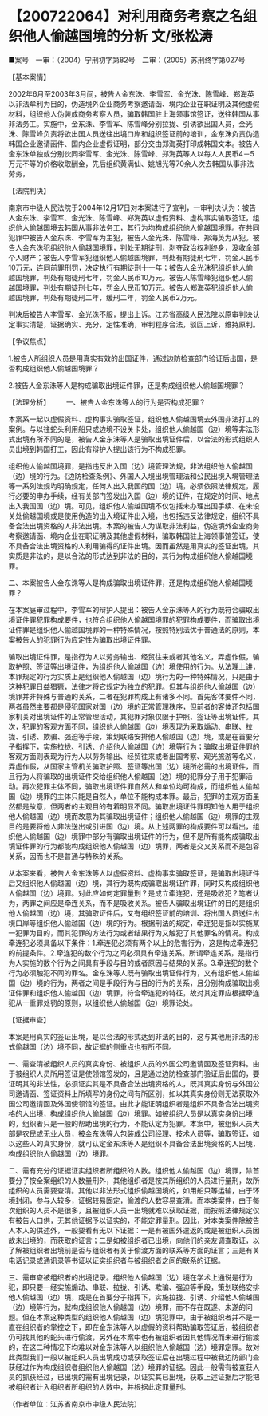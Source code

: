 # 【200722064】对利用商务考察之名组织他人偷越国境的分析 文/张松涛

■案号　一审：（2004）宁刑初字第82号　二审：（2005）苏刑终字第027号

【基本案情】

2002年6月至2003年3月间，被告人金东洙、李雪军、金光洙、陈雪峰、郑海英以非法牟利为目的，伪造境外企业商务考察邀请函、境内企业在职证明及其他虚假材料，组织他人伪装成商务考察人员，骗取韩国驻上海领事馆签证，送往韩国从事非法务工。实施中，金东洙、李雪军、陈雪峰分别拉拢、引诱欲出国人员，金光洙、陈雪峰负责将欲出国人员送往出境口岸和组织签证前的培训，金东洙负责伪造韩国企业邀请函件、国内企业虚假证明，部分交由郑海英打印成韩国文本。被告人金东洙单独或分别伙同李雪军、金光洙、陈雪峰、郑海英等人以每人人民币4－5万元不等的价格收取酬金，先后组织黄满仙、姚旭光等70余人次去韩国从事非法劳务，

【法院判决】

南京市中级人民法院于2004年12月17日对本案进行了宣判，一审判决认为：被告人金东洙、李雪军、金光洙、陈雪峰、郑海英以虚假资料、虚构事实骗取签证，组织他人偷越国境去韩国从事非法务工，其行为均构成组织他人偷越国境罪。在共同犯罪中被告人金东洙、李雪军为主犯，被告人金光洙、陈雪峰、郑海英为从犯。被告人金东洙犯组织他人偷越国境罪，判处无期徒刑，剥夺政治权利终身，没收全部个人财产；被告人李雪军犯组织他人偷越国境罪，判处有期徒刑七年，罚金人民币10万元，连同前罪刑罚，决定执行有期徒刑十一年；被告人金光洙犯组织他人偷越国境罪，判处有期徒刑七年，罚金人民币10万元。被告人陈雪峰犯组织他人偷越国境罪，判处有期徒刑七年，罚金人民币10万元。被告人郑海英犯组织他人偷越国境罪，判处有期徒刑二年，缓刑二年，罚金人民币2万元。

判决后被告人李雪军、金光洙不服，提出上诉。江苏省高级人民法院以原审判决认定事实清楚，证据确实、充分，定性准确，审判程序合法，驳回上诉，维持原判。

【争议焦点】

1.被告人所组织人员是用真实有效的出国证件，通过边防检查部门验证后出国，是否构成组织他人偷越国境罪？

2.被告人金东洙等人是构成骗取出境证件罪，还是构成组织他人偷越国境罪？

【法理分析】 　　一、被告人金东洙等人的行为是否构成犯罪？

本案系一起以虚假资料、虚构事实骗取签证，组织他人偷越国境去外国非法打工的案例。与以往蛇头利用船只或边境不设关卡处，组织他人偷越国（边）境等非法形式出境有所不同的是，被告人金东洙等人是骗取出境证件后，以合法的形式组织人员出境到韩国打工，因此有辩护人提出该行为不构成犯罪。

组织他人偷越国境罪，是指违反出入国（边）境管理法规，非法组织他人偷越国（边）境的行为。《边防检查条例》、外国人入境出境管理法和公民出境入境管理法等一系列法规均明确规定，任何人出入我国的国（边）境，必须依照法律规定，履行必要的申办手续，经有关部门签发出入国（边）境的证件，在规定的时间、地点出入我国国（边）境。可见，组织他人偷越国境不仅包括未办理出国手续、在未设关处偷越国境或是使用伪造的出入境证件出入境，也包括违反法律规定，组织不具备合法出境资格的人非法出境。本案的被告人为谋取非法利益，伪造境外企业商务考察邀请函、境内企业在职证明及其他虚假材料，骗取韩国驻上海领事馆签证，使不具备合法出境资格的人利用骗得的证件出境。因而虽然是用真实的签证出境，其实质是非法的，是以合法的形式达到非法的目的，其行为构成组织他人偷越国境罪。

二、本案被告人金东洙等人是构成骗取出境证件罪，还是构成组织他人偷越国境罪？

在本案庭审过程中，李雪军的辩护人提出：被告人金东洙等人的行为既符合骗取出境证件罪犯罪构成要件，也符合组织他人偷越国境罪的犯罪构成要件，而骗取出境证件罪是组织他人偷越国境罪的一种特殊情况，按照特别法优于普通法的原则，本案被告人的犯罪行为应定性为骗取出境证件罪。

骗取出境证件罪，是指行为人以劳务输出、经贸往来或者其他名义，弄虚作假，骗取护照、签证等出境证件，为组织他人偷越国（边）境使用的行为。从法理上讲，本罪规定的行为实质上是组织他人偷越国（边）境行为的一种特殊情况，只是由于这种犯罪日益猖獗，法律才将它规定为独立的犯罪。但其与组织他人偷越国（边）境罪并非特殊与普通的关系，二者在犯罪构成上有诸多不同。首先客体要件不同，两者虽然主要都是侵犯国家对国（边）境的正常管理秩序，但前者的客体还包括国家机关对出境证件的正常管理活动，其犯罪对象仅限于护照、签证等出境证件。其次，犯罪的客观方面不同，组织他人偷越国（边）境表现为采取煽动、串联、拉拢、引诱、欺骗、强迫等手段，策划联络安排他人偷越国（边）境，或是在首要分子指挥下，实施拉拢、引诱、介绍他人偷越国（边）境等行为；骗取出境证件罪的客观方面则表现为行为人以劳务输出、经贸往来或者出国考察、观光旅游等名义，弄虚作假，从国家主管机关骗取护照、签证等出国（边）境所必需的出境证件，而且行为人将骗取的出境证件交给组织他人偷越国（边）境的犯罪分子用于犯罪活动。再次犯罪主体不同，骗取出境证件罪自然人和单位均可构成，而组织他人偷越国（边）境罪的主体只能是自然人，单位不能构成本罪。最后，犯罪的主观方面虽然都是故意，但两者的主观目的有着明显不同。骗取出境证件罪明知他人用于组织他人偷越国（边）境而故意为其骗取出境证件；组织他人偷越国（边）境罪的主观目的是要将他人非法送出或引进国（边）境。从上述两罪的构成要件可以看出，组织他人偷越国（边）境罪中部分有骗取出境证件的行为，但不是所有能构成骗取出境证件罪的行为都能构成组织他人偷越国（边）境罪，两者是交叉关系而不是包容关系，因而也不是普通与特殊的关系。

从本案来看，被告人金东洙等人以虚假资料、虚构事实骗取签证，是骗取出境证件后又组织他人偷越国（边）境，其行为既构成骗取出境证件罪，同时又构成组织他人偷越国（边）境罪。对此应如何定罪量刑？是成立牵连犯，还是吸收犯？笔者认为，两罪之间应是牵连关系，而不是吸收关系。被告人骗取出境证件的目的是组织他人偷越国（边）境，其骗取证件后，又有组织签证前的培训、将出国人员送往出境口岸等组织他人偷越国（边）境的行为。根据刑法的规定，牵连犯是指以实施某一犯罪为目的，而其犯罪的方法行为或者结果行为又触犯了其他罪名的情况。构成牵连犯必须具备以下条件：1.牵连犯必须有两个以上的危害行为，这是构成牵连犯的前提条件。2.牵连犯的数个行为之间必须具有牵连关系。所谓牵连关系，是指行为人实施的数个行为之间具有手段与目的或者原因与结果的关系。3.牵连犯的数个行为必须触犯不同的罪名。金东洙等人既有骗取出境证件行为，又有组织他人偷越国（边）境的行为，两者之间是手段行为与目的行为的关系，且分别构成骗取出境证件罪和组织他人偷越国（边）境罪，符合牵连犯的特征，故对其定罪应根据牵连犯从一重罪处罚的原则，以组织他人偷越国（边）境罪论处。

【证据审查】

本案是用真实的签证出境，是以合法的形式达到非法的目的，这与其他用非法的形式偷越国（边）境不同，故证据的侧重点也有所不同。

一、需查清被组织人员的真实身份、被组织人员的外国公司邀请函及签证资料。由于被组织人员所用签证是使领馆签发的，且是通过边防检查部门验证后出国的，要证明其的非法性，必须证实其是不具备合法出境资格的人，既其真实身份与外国公司邀请函、签证资料上所填写的身份之间有所区别，如以其真实身份则无法获取外国公司邀请函及外国使领馆的签证。由此才能证明组织者是组织不具备合法出境资格的人出境，构成组织他人偷越国（边）境罪。如被组织人员是以真实身份出境的，组织者只是一般的帮助出境的行为，不能认定为犯罪。本案中，被组织人员大部是农民或无业人员，被金东洙等人包装成公司经理、技术人员等，骗取签证，如以这些人的真实身份，就可认定金东洙等人是组织不具备合法出境资格的人出境，构成组织他人偷越国（边）境罪。

二、需有充分的证据证实组织者所组织的人数。组织他人偷越国（边）境罪，除首要分子按全案组织的人数量刑外，其他组织者是按其所组织的人员进行量刑，故所组织的人员需要查清。其他以非法形式组织偷越国境的，如用船只等运输，由于环境封闭，参与人较多，证据较易固定，偷渡的人数容易查清。而本类案件，由于每次组织的人员不是很多，且被组织人员一出境就难以获取证据，而按照法律规定仅有被告人口供，无其他证据予以证实的，不能定罪量刑。因此，对本类案件除被告人本人的供述外，一般要看有无以下证据：一是有被国外遣返的或是被组织人员因故未出境的，而获取的证言；二是如被组织者已出境，向他们的亲友调查取证，以了解被组织者出境前是否与组织者有关于偷渡方面的联系等方面的证言；三是有关电话记录或通讯录等书证以证实组织者与被组织者之间的联系的证据。

三、需审查被组织者的出境记录。组织他人偷越国（边）境在学术上通说是行为犯，即只要一经实施煽动、串联、拉拢、引诱、欺骗、强迫等手段，策划联络安排他人偷越国（边）境，或是在首要分子指挥下，实施拉拢、引诱、介绍他人偷越国（边）境等行为，就构成组织他人偷越国（边）境罪，而不存在既遂、未遂的问题。但在本案这种类型的组织他人偷越国（边）境犯罪中，由于被组织者并不是一直在组织者的掌控之下，即在金东洙等人以虚假的资料帮助骗取签证后，被组织者仍可找其他的蛇头进行偷渡，另外在本案中也有被组织者因其他情况而未进行偷渡的，在这二种情况下均难以对金东洙等人以组织他人偷越国（边）境罪定罪。故对此类型我们一般以被组织人员出境成功或获取签证后在出境过程中被我边防部门查获经过作为构成组织者组织他人偷越国（边）境罪的证据。因此一般需有被查获人员的抓获经过，已出境的需有出境记录，以证实其已出境，获取上述证据后才能把被组织者计入组织者所组织的人数中，并根据此定罪量刑。

（作者单位：江苏省南京市中级人民法院）